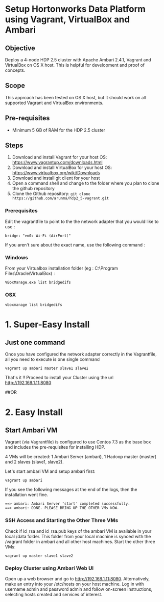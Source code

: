 # Setup Hortonworks Data Platform using Vagrant, VirtualBox and Ambari

## Objective

Deploy a 4-node HDP 2.5 cluster with Apache Ambari 2.4.1, Vagrant and VirtualBox on OS X host. 
This is helpful for development and proof of concepts.

## Scope
This approach has been tested on OS X host, but it should work on all supported Vagrant and VirtualBox environments.

## Pre-requisites
- Minimum 5 GB of RAM for the HDP 2.5 cluster

## Steps
1. Download and install Vagrant for your host OS: https://www.vagrantup.com/downloads.html
2. Download and install VirtualBox for your host OS: https://www.virtualbox.org/wiki/Downloads
3. Download and install git client for your host
4. Open a command shell and change to the folder where you plan to clone the github repository
5. Clone the Github repository:  ```git clone https://github.com/arunma/hdp2_5-vagrant.git```

### Prerequisites 

Edit the vagrantfile to point to the the network adapter that you would like to use :

```
bridge: "en0: Wi-Fi (AirPort)"

```

If you aren't sure about the exact name, use the following command : 

### Windows 
From your Virtualbox installation folder (eg : C:\Program Files\Oracle\VirtualBox) : 

```
VBoxManage.exe list bridgedifs

```

### OSX

```
vboxmanage list bridgedifs

```


# 1. Super-Easy Install

## Just one command 
Once you have configured the network adapter correctly in the Vagrantfile, all you need to execute is one single command 

`vagrant up ambari master slave1 slave2`

That's it !!  Proceed to install your Cluster using the url http://192.168.1.11:8080

##OR

# 2. Easy Install 

## Start Ambari VM

Vagrant (via Vagrantfile) is configured to use Centos 7.3 as the base box and includes the pre-requisites for installing HDP.

4 VMs will be created: 1 Ambari Server (ambari), 1 Hadoop master (master) and 2 slaves (slave1, slave2).

Let's start ambari VM and setup ambari first:

```vagrant up ambari```

If you see the following messages at the end of the logs, then the installation went fine. 

```
==> ambari: Ambari Server 'start' completed successfully.
==> ambari: DONE. PLEASE BRING UP THE OTHER VMs NOW.
```


### SSH Access and Starting the Other Three VMs

Check if id_rsa and id_rsa.pub keys of the ambari VM is available in your local /data folder.  This folder from your local machine is synced with the /vagrant folder in ambari and all other host machines.  Start the other three VMs:

```vagrant up master slave1 slave2```


### Deploy Cluster using Ambari Web UI

Open up a web browser and go to http://192.168.1.11:8080. Alternatively, make an entry into your /etc/hosts on your host machine.
Log in with username admin and password admin and follow on-screen instructions, selecting hosts created and services of interest.

